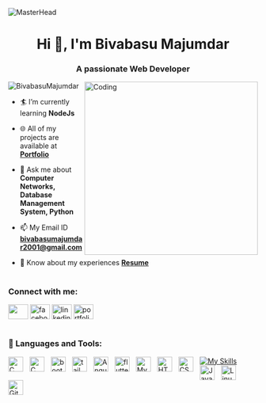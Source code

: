 <!-- HEADER -->
![MasterHead](https://user-images.githubusercontent.com/10498744/210012254-234538ff-d198-48aa-8964-37e6fd45d227.gif)
<h1 align="center">Hi 👋, I'm Bivabasu Majumdar</h1>
<h3 align="center">A passionate Web Developer</h3>

<img align="right" alt="Coding" width="350" src="https://upload.wikimedia.org/wikipedia/commons/6/6f/Programming123najra.gif">

<p align="left"> <img src="https://komarev.com/ghpvc/?username=BivabasuMajumdar&label=Profile%20views&color=0e75b6&style=flat" alt="BivabasuMajumdar" /> </p>

- 🏄‍ I’m currently learning **NodeJs**

- 🌐 All of my projects are available at [**Portfolio**](https://bivabasumajumdar.github.io/portfolio/)

- 💬 Ask me about **Computer Networks, Database Management System, Python**

- 📫  My Email ID **bivabasumajumdar2001@gmail.com**

- 📄 Know about my experiences [**Resume**]([https://drive.google.com/file/d/1M9byM1IfbFqvegEXXWX8HB9NIvXHXSaF/view?usp=sharing])



#


<h3 align="left"> Connect with me:</h3>

<p align="left">

<a href="#" target="blank"><img align="center" src="https://cdn.jsdelivr.net/gh/devicons/devicon/icons/codepen/codepen-plain.svg" height="30" width="40" /></a>
<a href="https://www.facebook.com/bivabasu.majumder.94" target="blank"><img align="center" src="https://cdn.jsdelivr.net/gh/devicons/devicon/icons/facebook/facebook-original.svg" alt="facebook" height="30" width="40" /></a>
<a href="https://www.linkedin.com/in/bivabasu-majumdar-046b47203/" target="blank"><img align="center" src="https://cdn.jsdelivr.net/gh/devicons/devicon/icons/linkedin/linkedin-original.svg" alt="linkedin" height="30" width="40" /></a>
<a href="https://bivabasumajumdar.github.io/portfolio/" target="blank"><img align="center" src="https://cdn.jsdelivr.net/gh/devicons/devicon/icons/polygon/polygon-original.svg" alt="portfolio" height="30" width="40" /></a>
<!-- <a href="https://www.instagram.com/_._biva01_._/" target="blank"><img align="center" src="https://icons8.com/icon/32323/instagram" alt="lense.story" height="30" width="40" /></a>
<a href="https://www.hackerrank.com/Bivabasu_04" target="blank"><img align="center" src="https://raw.githubusercontent.com/rahuldkjain/github-profile-readme-generator/master/src/images/icons/Social/hackerrank.svg" alt="https://www.hackerrank.com/12019009001265_b?hr_r=1" height="30" width="40" /></a> -->
</p>


#


<h3 align="left">🧰 Languages and Tools:</h3>

[![My Skills](https://skillicons.dev/icons?i=powershell,wordpress,unity)](https://github.com/heyValdemar)
<img align="left" alt="C" width="30px" style="padding-right:10px;" src="https://cdn.jsdelivr.net/gh/devicons/devicon/icons/c/c-original.svg" />
<img align="left" alt="C" width="30px" style="padding-right:10px;" src="https://cdn.jsdelivr.net/gh/devicons/devicon/icons/vscode/vscode-original.svg" />
<img align="left" alt="bootstrap" width="30px" style="padding-right:10px;" src="https://cdn.jsdelivr.net/gh/devicons/devicon/icons/bootstrap/bootstrap-original-wordmark.svg" />
<img align="left" alt="tailwind" width="30px" style="padding-right:10px;" src="https://cdn.jsdelivr.net/gh/devicons/devicon/icons/tailwindcss/tailwindcss-plain.svg" />
<img align="left" alt="Angular" width="30px" style="padding-right:10px;" src="https://cdn.jsdelivr.net/gh/devicons/devicon/icons/angularjs/angularjs-plain.svg" />
<img align="left" alt="flutter" width="30px" style="padding-right:10px;" src="https://cdn.jsdelivr.net/gh/devicons/devicon/icons/flutter/flutter-original.svg" />
<img align="left" alt="MySQL" width="30px" style="padding-right:10px;" src="https://cdn.jsdelivr.net/gh/devicons/devicon/icons/mysql/mysql-original-wordmark.svg" />
<img align="left" alt="HTML" width="30px" style="padding-right:10px;" src="https://cdn.jsdelivr.net/gh/devicons/devicon/icons/html5/html5-plain.svg" />
<img align="left" alt="CSS" width="30px" style="padding-right:10px;" src="https://cdn.jsdelivr.net/gh/devicons/devicon/icons/css3/css3-plain.svg" />
<img align="left" alt="JavaScript" width="30px" style="padding-right:10px;" src="https://cdn.jsdelivr.net/gh/devicons/devicon/icons/javascript/javascript-plain.svg" />
<img align="left" alt="Linux" width="30px" style="padding-right:10px;" src="https://cdn.jsdelivr.net/gh/devicons/devicon/icons/linux/linux-original.svg" />
<img align="left" alt="Git" width="30px" style="padding-right:10px;" src="https://cdn.jsdelivr.net/gh/devicons/devicon/icons/git/git-original.svg" />
<br />


#



